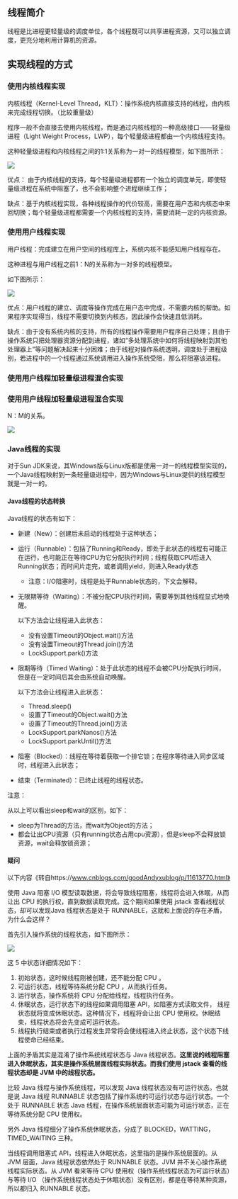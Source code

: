 ## 线程简介

线程是比进程更轻量级的调度单位，各个线程既可以共享进程资源，又可以独立调度，更充分地利用计算机的资源。

## 实现线程的方式

### 使用内核线程实现

内核线程（Kernel-Level Thread，KLT）：操作系统内核直接支持的线程，由内核来完成线程切换。（比较重量级）

程序一般不会直接去使用内核线程，而是通过内核线程的一种高级接口——轻量级进程（Light Weight Process，LWP），每个轻量级进程都由一个内核线程支持。

这种轻量级进程和内核线程之间的1:1关系称为一对一的线程模型，如下图所示：

![](/media/hpsyche/_dde_data/note/jvm/pict/线程之1:1.JPG)

优点： 由于内核线程的支持，每个轻量级进程都有一个独立的调度单元，即使轻量级进程在系统中阻塞了，也不会影响整个进程继续工作；

​	缺点：基于内核线程实现，各种线程操作的代价较高，需要在用户态和内核态中来回切换；每个轻量级进程都需要一个内核线程的支持，需要消耗一定的内核资源。

### 使用用户线程实现

用户线程：完成建立在用户空间的线程库上，系统内核不能感知用户线程存在。

这种进程与用户线程之前1：N的关系称为一对多的线程模型。

如下图所示：

![](/media/hpsyche/_dde_data/note/jvm/pict/线程之1:N.JPG)

优点：用户线程的建立、调度等操作完成在用户态中完成，不需要内核的帮助。如果程序实现得当，线程不需要切换到内核态，因此操作会快速且低消耗。

缺点：由于没有系统内核的支持，所有的线程操作需要用户程序自己处理；且由于操作系统只把处理器资源分配到进程，诸如“多处理系统中如何将线程映射到其他处理器上”等问题解决起来十分困难；由于线程对操作系统透明，调度处于进程级别，若进程中的一个线程通过系统调用进入操作系统受阻，那么将阻塞该进程。

### 使用用户线程加轻量级进程混合实现

### 使用用户线程加轻量级进程混合实现

N：M的关系。

![](/media/hpsyche/_dde_data/note/jvm/pict/线程之N:M.JPG)

### Java线程的实现

对于Sun JDK来说，其Windows版与Linux版都是使用一对一的线程模型实现的，一个Java线程映射到一条轻量级进程中，因为Windows与Linux提供的线程模型就是一对一的。

#### Java线程的状态转换

Java线程的状态有如下：

* 新建（New）：创建后未启动的线程处于这种状态；

* 运行（Runnable）：包括了Running和Ready，即处于此状态的线程有可能正在运行，也可能正在等待CPU为它分配执行时间；线程获取CPU后进入Running状态；而时间片走完，或者调用yield，则进入Ready状态

  * 注意：I/O阻塞时，线程是处于Runnable状态的，下文会解释。

* 无限期等待（Waiting）：不被分配CPU执行时间，需要等到其他线程显式地唤醒。

  以下方法会让线程进入此状态：

  * 没有设置Timeout的Object.wait()方法
  * 没有设置Timeout的Thread.join()方法
  * LockSupport.park()方法

* 限期等待（Timed Waiting）：处于此状态的线程不会被CPU分配执行时间，但是在一定时间后其会由系统自动唤醒。

  以下方法会让线程进入此状态：

  * Thread.sleep()
  * 设置了Timeout的Object.wait()方法
  * 设置了Timeout的Thread.join()方法
  * LockSupport.parkNanos()方法
  * LockSupport.parkUntil()方法

* 阻塞（Blocked）：线程在等待着获取一个排它锁；在程序等待进入同步区域时，线程进入此状态；

* 结束（Terminated）：已终止线程的线程状态。

注意：

从以上可以看出sleep和wait的区别，如下：

* sleep为Thread的方法，而wait为Object的方法；
* 都会让出CPU资源（只有running状态占用cpu资源），但是sleep不会释放锁资源，wait会释放锁资源；

#### 疑问

以下内容《转自https://www.cnblogs.com/goodAndyxublog/p/11613770.html》

使用 Java 阻塞 I/O 模型读取数据，将会导致线程阻塞，线程将会进入休眠，从而让出 CPU 的执行权，直到数据读取完成。这个期间如果使用 jstack 查看线程状态，却可以发现Java 线程状态是处于 RUNNABLE，这就和上面说的存在矛盾，为什么会这样？

首先引入操作系统的线程状态，如下图所示：

![](/media/hpsyche/_dde_data/note/jvm/pict/操作系统线程状态.png)

这 5 中状态详细情况如下：

1. 初始状态，这时候线程刚被创建，还不能分配 CPU 。
2. 可运行状态，线程等待系统分配 CPU ，从而执行任务。
3. 运行状态，操作系统将 CPU 分配给线程，线程执行任务。
4. 休眠状态，运行状态下的线程如果调用阻塞 API，如阻塞方式读取文件， 线程状态就将变成休眠状态。这种情况下，线程将会让出 CPU 使用权。休眠结束，线程状态将会先变成可运行状态。
5. 线程执行结束或者执行过程发生异常将会使线程进入终止状态，这个状态下线程使命已经结束。

上面的矛盾其实是混淆了操作系统线程状态与 Java 线程状态。**这里说的线程阻塞进入休眠状态，其实是操作系统层面线程实际状态。而我们使用 jstack 查看的线程状态却是 JVM 中的线程状态。**

比较 Java 线程与操作系统线程，可以发现 Java 线程状态没有可运行状态。也就是说 Java 线程 RUNNABLE 状态包括了操作系统的可运行状态与运行状态。一个处于  RUNNABLE 状态 Java 线程，在操作系统层面状态可能为可运行状态，正在等待系统分配 CPU 使用权。

另外 Java 线程细分了操作系统休眠状态，分成了 BLOCKED，WATTING，TIMED_WAITING 三种。

当线程调用阻塞式 API，线程进入休眠状态，这里指的是操作系统层面的。从 JVM 层面，Java 线程状态依然处于 RUNNABLE 状态。JVM 并不关心操作系统线程实际状态。从 JVM 看来等待 CPU 使用权（操作系统线程状态为可运行状态）与等待 I/O （操作系统线程状态处于休眠状态）没有区别，都是在等待某种资源，所以都归入 RUNNABLE 状态。

